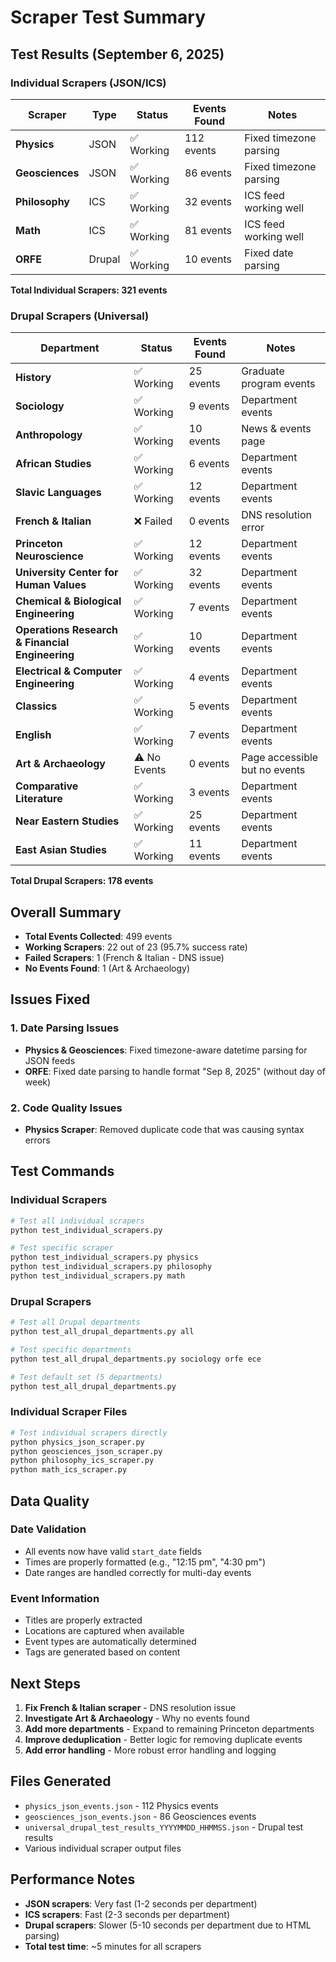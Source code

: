 # Scraper Test Summary

## Test Results (September 6, 2025)

### Individual Scrapers (JSON/ICS)

| Scraper | Type | Status | Events Found | Notes |
|---------|------|--------|--------------|-------|
| **Physics** | JSON | ✅ Working | 112 events | Fixed timezone parsing |
| **Geosciences** | JSON | ✅ Working | 86 events | Fixed timezone parsing |
| **Philosophy** | ICS | ✅ Working | 32 events | ICS feed working well |
| **Math** | ICS | ✅ Working | 81 events | ICS feed working well |
| **ORFE** | Drupal | ✅ Working | 10 events | Fixed date parsing |

**Total Individual Scrapers: 321 events**

### Drupal Scrapers (Universal)

| Department | Status | Events Found | Notes |
|------------|--------|--------------|-------|
| **History** | ✅ Working | 25 events | Graduate program events |
| **Sociology** | ✅ Working | 9 events | Department events |
| **Anthropology** | ✅ Working | 10 events | News & events page |
| **African Studies** | ✅ Working | 6 events | Department events |
| **Slavic Languages** | ✅ Working | 12 events | Department events |
| **French & Italian** | ❌ Failed | 0 events | DNS resolution error |
| **Princeton Neuroscience** | ✅ Working | 12 events | Department events |
| **University Center for Human Values** | ✅ Working | 32 events | Department events |
| **Chemical & Biological Engineering** | ✅ Working | 7 events | Department events |
| **Operations Research & Financial Engineering** | ✅ Working | 10 events | Department events |
| **Electrical & Computer Engineering** | ✅ Working | 4 events | Department events |
| **Classics** | ✅ Working | 5 events | Department events |
| **English** | ✅ Working | 7 events | Department events |
| **Art & Archaeology** | ⚠️ No Events | 0 events | Page accessible but no events |
| **Comparative Literature** | ✅ Working | 3 events | Department events |
| **Near Eastern Studies** | ✅ Working | 25 events | Department events |
| **East Asian Studies** | ✅ Working | 11 events | Department events |

**Total Drupal Scrapers: 178 events**

## Overall Summary

- **Total Events Collected**: 499 events
- **Working Scrapers**: 22 out of 23 (95.7% success rate)
- **Failed Scrapers**: 1 (French & Italian - DNS issue)
- **No Events Found**: 1 (Art & Archaeology)

## Issues Fixed

### 1. Date Parsing Issues
- **Physics & Geosciences**: Fixed timezone-aware datetime parsing for JSON feeds
- **ORFE**: Fixed date parsing to handle format "Sep 8, 2025" (without day of week)

### 2. Code Quality Issues
- **Physics Scraper**: Removed duplicate code that was causing syntax errors

## Test Commands

### Individual Scrapers
```bash
# Test all individual scrapers
python test_individual_scrapers.py

# Test specific scraper
python test_individual_scrapers.py physics
python test_individual_scrapers.py philosophy
python test_individual_scrapers.py math
```

### Drupal Scrapers
```bash
# Test all Drupal departments
python test_all_drupal_departments.py all

# Test specific departments
python test_all_drupal_departments.py sociology orfe ece

# Test default set (5 departments)
python test_all_drupal_departments.py
```

### Individual Scraper Files
```bash
# Test individual scrapers directly
python physics_json_scraper.py
python geosciences_json_scraper.py
python philosophy_ics_scraper.py
python math_ics_scraper.py
```

## Data Quality

### Date Validation
- All events now have valid `start_date` fields
- Times are properly formatted (e.g., "12:15 pm", "4:30 pm")
- Date ranges are handled correctly for multi-day events

### Event Information
- Titles are properly extracted
- Locations are captured when available
- Event types are automatically determined
- Tags are generated based on content

## Next Steps

1. **Fix French & Italian scraper** - DNS resolution issue
2. **Investigate Art & Archaeology** - Why no events found
3. **Add more departments** - Expand to remaining Princeton departments
4. **Improve deduplication** - Better logic for removing duplicate events
5. **Add error handling** - More robust error handling and logging

## Files Generated

- `physics_json_events.json` - 112 Physics events
- `geosciences_json_events.json` - 86 Geosciences events
- `universal_drupal_test_results_YYYYMMDD_HHMMSS.json` - Drupal test results
- Various individual scraper output files

## Performance Notes

- **JSON scrapers**: Very fast (1-2 seconds per department)
- **ICS scrapers**: Fast (2-3 seconds per department)
- **Drupal scrapers**: Slower (5-10 seconds per department due to HTML parsing)
- **Total test time**: ~5 minutes for all scrapers



